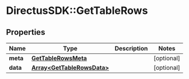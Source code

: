# DirectusSDK::GetTableRows

## Properties
Name | Type | Description | Notes
------------ | ------------- | ------------- | -------------
**meta** | [**GetTableRowsMeta**](GetTableRowsMeta.md) |  | [optional] 
**data** | [**Array&lt;GetTableRowsData&gt;**](GetTableRowsData.md) |  | [optional] 


